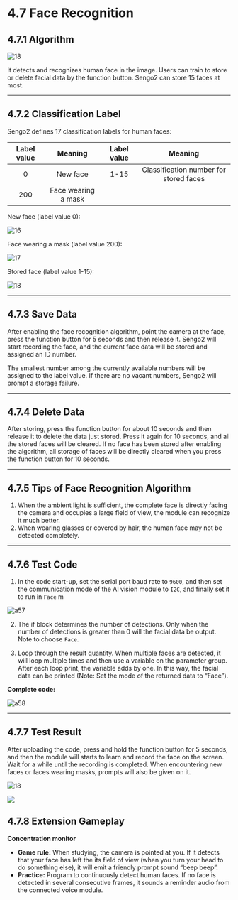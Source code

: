 # 4.7 Face Recognition

## 4.7.1 Algorithm

![18](./media/18.png)

It detects and recognizes human face in the image. Users can train to store or delete facial data by the function button. Sengo2 can store 15 faces at most.

-----------------

## 4.7.2 Classification Label

Sengo2 defines 17 classification labels for human faces:

| Label value |       Meaning       | Label value |                Meaning                 |
| :---------: | :-----------------: | :---------: | :------------------------------------: |
|      0      |      New face       |    1-15     | Classification number for stored faces |
|     200     | Face wearing a mask |             |                                        |

New face (label value 0):

![16](./media/16.png)

Face wearing a mask (label value 200):

![17](./media/17.png)

Stored face (label value 1-15):

![18](./media/18.png)

---------------

## 4.7.3 Save Data

After enabling the face recognition algorithm, point the camera at the face, press the function button for 5 seconds and then release it. Sengo2 will start recording the face, and the current face data will be stored and assigned an ID number.

The smallest number among the currently available numbers will be assigned to the label value. If there are no vacant numbers, Sengo2 will prompt a storage failure.

----------------

## 4.7.4 Delete Data

After storing, press the function button for about 10 seconds and then release it to delete the data just stored. Press it again for 10 seconds, and all the stored faces will be cleared. If no face has been stored after enabling the algorithm, all storage of faces will be directly cleared when you press the function button for 10 seconds.

------------------

## 4.7.5 Tips of Face Recognition Algorithm

1. When the ambient light is sufficient, the complete face is directly facing the camera and occupies a large field of view, the module can recognize it much better.
2. When wearing glasses or covered by hair, the human face may not be detected completely.

----------------

## 4.7.6 Test Code

1. In the code start-up, set the serial port baud rate to `9600`, and then set the communication mode of the AI vision module to `I2C`, and finally set it to run in `Face` m

![a57](./media/a57.png)

2. The if block determines the number of detections. Only when the number of detections is greater than 0 will the facial data be output. Note to choose `Face`.

3. Loop through the result quantity. When multiple faces are detected, it will loop multiple times and then use a variable on the parameter group. After each loop print, the variable adds by one. In this way, the facial data can be printed (Note: Set the mode of the returned data to “Face”).

**Complete code:**

![a58](./media/a58.png)

--------------------

## 4.7.7 Test Result

After uploading the code, press and hold the function button for 5 seconds, and then the module will starts to learn and record the face on the screen. Wait for a while until the recording is completed. When encountering new faces or faces wearing masks, prompts will also be given on it.

![18](./media/18.png)

![](./media/a59.png)

## 4.7.8 Extension Gameplay

**Concentration monitor**

- **Game rule:** When studying, the camera is pointed at you. If it detects that your face has left the its field of view (when you turn your head to do something else), it will emit a friendly prompt sound “beep beep”.
- **Practice:** Program to continuously detect human faces. If no face is detected in several consecutive frames, it sounds a reminder audio from the connected voice module.